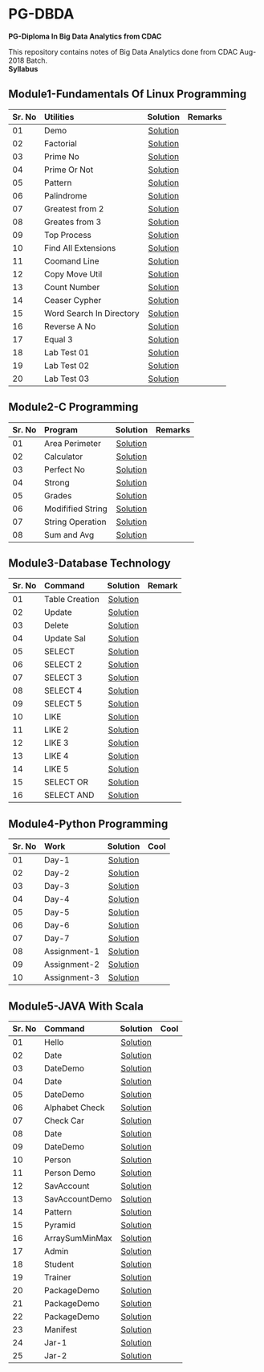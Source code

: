 # PG-DBDA
**PG-Diploma In Big Data Analytics from CDAC**

This repository contains notes of Big Data Analytics done from CDAC Aug-2018 Batch.<br>
**Syllabus**<br>
## Module1-Fundamentals Of Linux Programming

| Sr. No   | Utilities     | Solution          | Remarks |
| -------- |:------------- |:-----------------:| -----:|
| 01       | Demo          | [Solution](./Mod01-Linux/Utilities/Demo.sh) | |
| 02       | Factorial     | [Solution](./Mod01-Linux/Utilities/fact.sh) | |
| 03       | Prime No      | [Solution](./Mod01-Linux/Utilities/PrimeNo.sh) | |
| 04       | Prime Or Not  | [Solution](./Mod01-Linux/Utilities/PrimeOrNot.sh) | |
| 05       | Pattern       | [Solution](./Mod01-Linux/Utilities/PyramidPattern.sh) | |
| 06       | Palindrome    | [Solution](./Mod01-Linux/Utilities/palindrome.sh) | |
| 07       | Greatest from 2| [Solution](./Mod01-Linux/Utilities/largest.sh) | |
| 08       | Greates from 3 | [Solution](./Mod01-Linux/Utilities/LargerFrom3.sh) | |
| 09       | Top Process   | [Solution](./Mod01-Linux/Utilities/findtop.sh) | |
| 10       | Find All Extensions| [Solution](./Mod01-Linux/Utilities/FiandAllExtension.sh) | |
| 11       | Coomand Line  | [Solution](./Mod01-Linux/Utilities/CoomandLineArgs.sh) | |
| 12       | Copy Move Util| [Solution](./Mod01-Linux/Utilities/CopyMove.sh) | |
| 13       | Count Number  | [Solution](./Mod01-Linux/Utilities/countnumber.sh) | |
| 14       | Ceaser Cypher | [Solution](./Mod01-Linux/Utilities/encrypt.sh) | |
| 15       | Word Search In Directory | [Solution](./Mod01-Linux/Utilities/WordSearchInDirectory.sh) | |
| 16       | Reverse A No  | [Solution](./Mod01-Linux/Utilities/ReverseANo.sh) | |
| 17       | Equal 3       | [Solution](./Mod01-Linux/Utilities/Equal3.sh) | |
| 18       | Lab Test 01   | [Solution](./Mod01-Linux/LabTest/Q1.sh) | |
| 19       | Lab Test 02   | [Solution](./Mod01-Linux/LabTest/Q2.sh) | |
| 20       | Lab Test 03   | [Solution](./Mod01-Linux/LabTest/Q3.sh) | |


## Module2-C Programming

| Sr. No   | Program       | Solution          | Remarks  |
| -------- |:------------- |:-----------------:| -----:|
| 01       | Area Perimeter| [Solution](./Mod02-C/01-AreaPerimeter.c) | |
| 02       | Calculator    | [Solution](./Mod02-C/02-Calculator.c) | |
| 03       | Perfect No    | [Solution](./Mod02-C/03-Perfect.c) | |
| 04       | Strong        | [Solution](./Mod02-C/04-Strong.c) | |
| 05       | Grades    | [Solution](./Mod02-C/05-Grades.c) | |
| 06       | Modifified String    | [Solution](./Mod02-C/06-ModifiedString.c) | |
| 07       | String Operation    | [Solution](./Mod02-C/07-StringOperation.c) | |
| 08       | Sum and Avg    | [Solution](./Mod02-C/08-SubSumAvg.c) | |


## Module3-Database Technology

| Sr. No   | Command       | Solution          | Remark  |
| -------- |:------------- |:-----------------:| -----:  |
| 01       | Table Creation| [Solution](./Mod03-DatabaseTechnology/01-Emp.sql)| |
| 02       | Update        | [Solution](./Mod03-DatabaseTechnology/02-salUpdate.sql)| |
| 03       | Delete        | [Solution](./Mod03-DatabaseTechnology/03-Delete.sql) |       |
| 04       | Update Sal    | [Solution](./Mod03-DatabaseTechnology/04-UpdateSAL.sql)| |
| 05       | SELECT        | [Solution](./Mod03-DatabaseTechnology/05-ClerkSelect.sql)| |
| 06       | SELECT 2      | [Solution](./Mod03-DatabaseTechnology/06-DeptSelect.sql)| |
| 07       | SELECT 3      | [Solution](./Mod03-DatabaseTechnology/07-EmpNotManager.sql)| |
| 08       | SELECT 4      | [Solution](./Mod03-DatabaseTechnology/08-SalBetween.sql)| |
| 09       | SELECT 5      | [Solution](./Mod03-DatabaseTechnology/09-HireDateEmp.sql)| |
| 10       | LIKE          | [Solution](./Mod03-DatabaseTechnology/10-NameWithA.sql)| |
| 11       | LIKE 2        | [Solution](./Mod03-DatabaseTechnology/11-NameLike.sql)| |
| 12       | LIKE 3        | [Solution](./Mod03-DatabaseTechnology/12-NameLike.sql)| |
| 13       | LIKE 4        | [Solution](./Mod03-DatabaseTechnology/13-NameLike.sql)| |
| 14       | LIKE 5        | [Solution](./Mod03-DatabaseTechnology/14-NameLike.sql)| |
| 15       | SELECT OR     | [Solution](./Mod03-DatabaseTechnology/15-NameDisplay.sql)| |
| 16       | SELECT AND    | [Solution](./Mod03-DatabaseTechnology/16-EmpDetails.sql)| |


## Module4-Python Programming

| Sr. No   | Work          | Solution          | Cool  |
| -------- |:------------- |:-----------------:| -----:|
| 01       | Day-1         |[Solution](./Mod04-Python/ClassNotes/Day1.ipynb)||
| 02       | Day-2         |[Solution](./Mod04-Python/ClassNotes/Day2.ipynb)||
| 03       | Day-3         |[Solution](./Mod04-Python/ClassNotes/Day3.ipynb)||
| 04       | Day-4         |[Solution](./Mod04-Python/ClassNotes/Day4.ipynb)||
| 05       | Day-5         |[Solution](./Mod04-Python/ClassNotes/Day5.ipynb)||
| 06       | Day-6         |[Solution](./Mod04-Python/ClassNotes/Day6.ipynb)||
| 07       | Day-7         |[Solution](./Mod04-Python/ClassNotes/Day7.ipynb)||
| 08       | Assignment-1  |[Solution](./Mod04-Python/Assignments/Assignment1.ipynb)||
| 09       | Assignment-2  |[Solution](./Mod04-Python/Assignments/Assignment2.ipynb)||
| 10       | Assignment-3  |[Solution](./Mod04-Python/Assignments/Assignment3.ipynb)|       |

## Module5-JAVA With Scala

| Sr. No   | Command       | Solution          | Cool  |
| -------- |:------------- |:-----------------:| -----:|
| 01       | Hello         |[Solution](./Mod05-JAVAWithScala/01-Java/01-Day1/Hello.java)||
| 02       | Date          |[Solution](./Mod05-JAVAWithScala/01-Java/01-Day1/Date.java)||
| 03       | DateDemo      |[Solution](./Mod05-JAVAWithScala/01-Java/01-Day1/DateDemo.java)||
| 04       | Date          |[Solution](./Mod05-JAVAWithScala/01-Java/02-Day2/Date.java)||
| 05       | DateDemo      |[Solution](./Mod05-JAVAWithScala/01-Java/02-Day2/DateDemo.java)||
| 06       | Alphabet Check |[Solution](./Mod05-JAVAWithScala/01-Java/02-Day2/CheckAlphabet.java)||
| 07       | Check Car     |[Solution](./Mod05-JAVAWithScala/01-Java/02-Day2/CheckCar.java)||
| 08       | Date          |[Solution](./Mod05-JAVAWithScala/01-Java/03-Day3/Date.java)||
| 09       | DateDemo      |[Solution](./Mod05-JAVAWithScala/01-Java/03-Day3/DateDemo.java)||
| 10       | Person        |[Solution](./Mod05-JAVAWithScala/01-Java/03-Day3/Person.java)||
| 11       | Person Demo   |[Solution](./Mod05-JAVAWithScala/01-Java/03-Day3/PersomDemo.java)||
| 12       | SavAccount    |[Solution](./Mod05-JAVAWithScala/01-Java/03-Day3/SavAccount.java)||
| 13       | SavAccountDemo|[Solution](./Mod05-JAVAWithScala/01-Java/03-Day3/SavAccountDemo.java)||
| 14       | Pattern       |[Solution](./Mod05-JAVAWithScala/01-Java/03-Day3/Pattern.java)||
| 15       | Pyramid       |[Solution](./Mod05-JAVAWithScala/01-Java/03-Day3/Pyramid.java)||
| 16       | ArraySumMinMax|[Solution](./Mod05-JAVAWithScala/01-Java/04-Day4/Arr2.java)||
| 17       | Admin         |[Solution](./Mod05-JAVAWithScala/01-Java/04-Day4/Admin.java)||
| 18       | Student       |[Solution](./Mod05-JAVAWithScala/01-Java/04-Day4/Student.java)||
| 19       | Trainer       |[Solution](./Mod05-JAVAWithScala/01-Java/04-Day4/Trainer.java)||
| 20       | PackageDemo   |[Solution](./Mod05-JAVAWithScala/01-Java/04-Day4/PackageDemo.java)||
| 21       | PackageDemo   |[Solution](./Mod05-JAVAWithScala/01-Java/04-Day4/PackageDemo2.java)||
| 22       | PackageDemo   |[Solution](./Mod05-JAVAWithScala/01-Java/04-Day4/PackageDemo3.java)||
| 23       | Manifest      |[Solution](./Mod05-JAVAWithScala/01-Java/04-Day4/mymanifest.mf)||
| 24       | Jar-1         |[Solution](./Mod05-JAVAWithScala/01-Java/04-Day4/newapp.jar)||
| 25       | Jar-2         |[Solution](./Mod05-JAVAWithScala/01-Java/04-Day4/myclasses.jar)||
